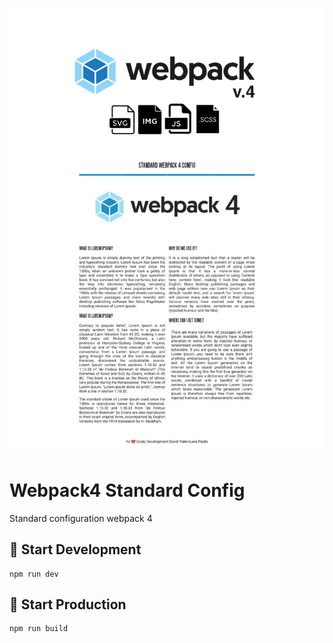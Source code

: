 
![alt text](https://raw.githubusercontent.com/valenzuela21/webpack4-standard-config/main/ScreenShop.jpg)

# Webpack4 Standard Config
Standard configuration webpack 4

## 🚀 Start Development
```
npm run dev
```

## 🎉 Start Production
```
npm run build
```
